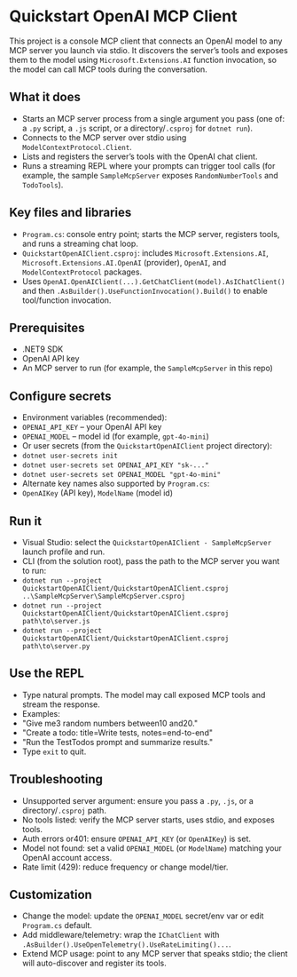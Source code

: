 ﻿# Quickstart OpenAI MCP Client

This project is a console MCP client that connects an OpenAI model to any MCP server you launch via stdio. It discovers the server’s tools and exposes them to the model using `Microsoft.Extensions.AI` function invocation, so the model can call MCP tools during the conversation.

## What it does
- Starts an MCP server process from a single argument you pass (one of: a `.py` script, a `.js` script, or a directory/`.csproj` for `dotnet run`).
- Connects to the MCP server over stdio using `ModelContextProtocol.Client`.
- Lists and registers the server’s tools with the OpenAI chat client.
- Runs a streaming REPL where your prompts can trigger tool calls (for example, the sample `SampleMcpServer` exposes `RandomNumberTools` and `TodoTools`).

## Key files and libraries
- `Program.cs`: console entry point; starts the MCP server, registers tools, and runs a streaming chat loop.
- `QuickstartOpenAIClient.csproj`: includes `Microsoft.Extensions.AI`, `Microsoft.Extensions.AI.OpenAI` (provider), `OpenAI`, and `ModelContextProtocol` packages.
- Uses `OpenAI.OpenAIClient(...).GetChatClient(model).AsIChatClient()` and then `.AsBuilder().UseFunctionInvocation().Build()` to enable tool/function invocation.

## Prerequisites
- .NET9 SDK
- OpenAI API key
- An MCP server to run (for example, the `SampleMcpServer` in this repo)

## Configure secrets
- Environment variables (recommended):
 - `OPENAI_API_KEY` – your OpenAI API key
 - `OPENAI_MODEL` – model id (for example, `gpt-4o-mini`)
- Or user secrets (from the `QuickstartOpenAIClient` project directory):
 - `dotnet user-secrets init`
 - `dotnet user-secrets set OPENAI_API_KEY "sk-..."`
 - `dotnet user-secrets set OPENAI_MODEL "gpt-4o-mini"`
- Alternate key names also supported by `Program.cs`:
 - `OpenAIKey` (API key), `ModelName` (model id)

## Run it
- Visual Studio: select the `QuickstartOpenAIClient - SampleMcpServer` launch profile and run.
- CLI (from the solution root), pass the path to the MCP server you want to run:
 - `dotnet run --project QuickstartOpenAIClient/QuickstartOpenAIClient.csproj ..\SampleMcpServer\SampleMcpServer.csproj`
 - `dotnet run --project QuickstartOpenAIClient/QuickstartOpenAIClient.csproj path\to\server.js`
 - `dotnet run --project QuickstartOpenAIClient/QuickstartOpenAIClient.csproj path\to\server.py`

## Use the REPL
- Type natural prompts. The model may call exposed MCP tools and stream the response.
- Examples:
 - "Give me3 random numbers between10 and20."
 - "Create a todo: title=Write tests, notes=end-to-end"
 - "Run the TestTodos prompt and summarize results."
- Type `exit` to quit.

## Troubleshooting
- Unsupported server argument: ensure you pass a `.py`, `.js`, or a directory/`.csproj` path.
- No tools listed: verify the MCP server starts, uses stdio, and exposes tools.
- Auth errors or401: ensure `OPENAI_API_KEY` (or `OpenAIKey`) is set.
- Model not found: set a valid `OPENAI_MODEL` (or `ModelName`) matching your OpenAI account access.
- Rate limit (429): reduce frequency or change model/tier.

## Customization
- Change the model: update the `OPENAI_MODEL` secret/env var or edit `Program.cs` default.
- Add middleware/telemetry: wrap the `IChatClient` with `.AsBuilder().UseOpenTelemetry().UseRateLimiting()...`.
- Extend MCP usage: point to any MCP server that speaks stdio; the client will auto-discover and register its tools.




